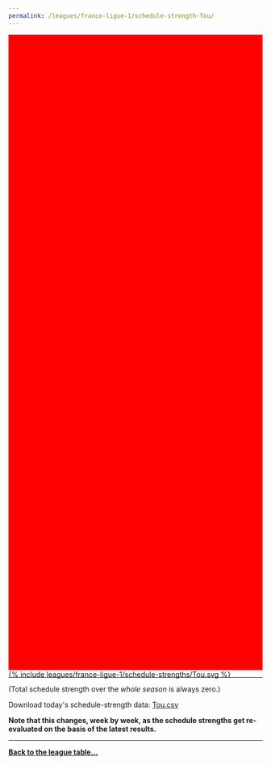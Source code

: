 ```yaml
---
permalink: /leagues/france-ligue-1/schedule-strength-Tou/
---
```


<style>
.svg-wrap {
    background-color:red;
    height:0;
    padding-top:250%; /* 350px/550px */
    position: relative;
}

svg {
    background-color: white;
    height: 100%;
    display:block;
    width: 100%;
    position: absolute;
    top:0;
    left:0;
}
</style>


<div class="svg-wrap">
{% include leagues/france-ligue-1/schedule-strengths/Tou.svg %}
</div>

-----

(Total schedule strength over the *whole season* is always zero.)


Download today's schedule-strength data: [Tou.csv](/assets/leagues/france-ligue-1/2022/schedule-strengths/Tou.csv)

**Note that this changes, week by week, as the schedule strengths get re-evaluated on the
basis of the latest results.**

-----

[**Back to the league table...**](/leagues/france-ligue-1)


